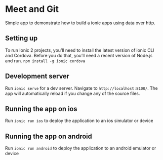 # Meet and Git
Simple app to demonstrate how to build a ionic apps using data over http.

## Setting up
To run Ionic 2 projects, you’ll need to install the latest version of ionic CLI and Cordova. Before you do that, you’ll need a recent version of Node.js and run.
`npm install -g ionic cordova`

## Development server
Run `ionic serve` for a dev server. Navigate to `http://localhost:8100/`. The app will automatically reload if you change any of the source files.

## Running the app on ios

Run `ionic run ios` to deploy the application to an ios simulator or device

## Running the app on android

Run `ionic run android` to deploy the application to an android emulator or device
